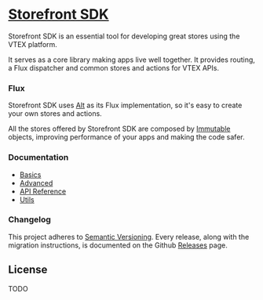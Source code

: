 # [Storefront SDK](http://vtex-apps.github.io/storefront-sdk)

Storefront SDK is an essential tool for developing great stores using the VTEX platform.

It serves as a core library making apps live well together. It provides routing, a Flux dispatcher and common stores and actions for VTEX APIs.

### Flux

Storefront SDK uses [Alt](http://alt.js.org/) as its Flux implementation, so it's easy to create your own stores and actions.

All the stores offered by Storefront SDK are composed by [Immutable](http://facebook.github.io/immutable-js/) objects, improving performance of your apps and making the code safer.

### Documentation

- [Basics](/basics/README.md)
- [Advanced](/advanced/README.md)
- [API Reference](/api/README.md)
- [Utils](/utils/README.md)

### Changelog

This project adheres to [Semantic Versioning](http://semver.org/). Every release, along with the migration instructions, is documented on the Github [Releases](https://github.com/vtex-apps/storefront-sdk/releases) page.

## License

TODO
